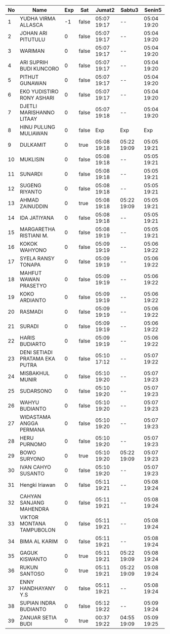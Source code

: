 | No | Name | Exp | Sat | Jumat2 | Sabtu3 | Senin5 |
|-----|-----|-----|-----|-----|-----|-----|
| 1 | YUDHA VIRMA ALLASCA | -1 | false | 05:07 19:17 | -- | 05:04 19:20 |
| 2 | JOHAN ARI PITUTULU | 0 | false | 05:07 19:17 | -- | 05:04 19:20 |
| 3 | WARIMAN | 0 | false | 05:07 19:17 | -- | 05:04 19:20 |
| 4 | ARI SUPRIH BUDI KUNCORO | 0 | false | 05:07 19:17 | -- | 05:04 19:20 |
| 5 | PITHUT GUNAWAN | 0 | false | 05:07 19:17 | -- | 05:04 19:20 |
| 6 | EKO YUDISTIRO RONY ASHARI | 0 | false | 05:07 19:17 | -- | 05:04 19:20 |
| 7 | DJETLI MARISHANNO LITAAY | 0 | false | 05:07 19:18 | -- | 05:04 19:20 |
| 8 | HINU PULUNG MULIAWAN | 0 | false | Exp | Exp | Exp |
| 9 | DULKAMIT | 0 | true | 05:08 19:18 | 05:22 19:09 | 05:05 19:21 |
| 10 | MUKLISIN | 0 | false | 05:08 19:18 | -- | 05:05 19:21 |
| 11 | SUNARDI | 0 | false | 05:08 19:18 | -- | 05:05 19:21 |
| 12 | SUGENG RIYANTO | 0 | false | 05:08 19:18 | -- | 05:05 19:21 |
| 13 | AHMAD ZAINUDDIN | 0 | true | 05:08 19:18 | 05:22 19:09 | 05:05 19:21 |
| 14 | IDA JATIYANA | 0 | false | 05:08 19:18 | -- | 05:05 19:21 |
| 15 | MARGARETHA RISTIANI M. | 0 | false | 05:08 19:19 | -- | 05:05 19:21 |
| 16 | KOKOK WAHYONO | 0 | false | 05:09 19:19 | -- | 05:06 19:22 |
| 17 | SYELA RANSY TONAPA | 0 | false | 05:09 19:19 | -- | 05:06 19:22 |
| 18 | MAHFUT WAWAN PRASETYO | 0 | false | 05:09 19:19 | -- | 05:06 19:22 |
| 19 | KOKO ARDIANTO | 0 | false | 05:09 19:19 | -- | 05:06 19:22 |
| 20 | RASMADI | 0 | false | 05:09 19:19 | -- | 05:06 19:22 |
| 21 | SURADI | 0 | false | 05:09 19:19 | -- | 05:06 19:22 |
| 22 | HARIS BUDIARTO | 0 | false | 05:09 19:19 | -- | 05:06 19:22 |
| 23 | DENI SETIADI PRATAMA EKA PUTRA | 0 | false | 05:10 17:12 | -- | 05:07 19:22 |
| 24 | MISBAKHUL MUNIR | 0 | false | 05:10 19:20 | -- | 05:07 19:23 |
| 25 | SUDARSONO | 0 | false | 05:10 19:20 | -- | 05:07 19:23 |
| 26 | WAHYU BUDIANTO | 0 | false | 05:10 19:20 | -- | 05:07 19:23 |
| 27 | WIDASTAMA ANGGA PERMANA | 0 | false | 05:10 19:20 | -- | 05:07 19:23 |
| 28 | HERU PURNOMO | 0 | false | 05:10 19:20 | -- | 05:07 19:23 |
| 29 | BOWO SURYONO | 0 | true | 05:10 19:20 | 05:22 19:09 | 05:07 19:23 |
| 30 | IVAN CAHYO SUSANTO | 0 | false | 05:10 19:20 | -- | 05:07 19:23 |
| 31 | Hengki Iriawan | 0 | false | 05:11 19:21 | -- | 05:08 19:24 |
| 32 | CAHYAN SANJANG MAHENDRA | 0 | false | 05:11 19:21 | -- | 05:08 19:24 |
| 33 | VIKTOR MONTANA TAMPUBOLON | 0 | false | 05:11 19:21 | -- | 05:08 19:24 |
| 34 | BIMA AL KARIM | 0 | false | 05:11 19:21 | -- | 05:08 19:24 |
| 35 | GAGUK KISWANTO | 0 | true | 05:11 19:21 | 05:22 19:09 | 05:08 19:24 |
| 36 | RUKUN SANTOSO | 0 | true | 05:11 19:21 | 05:22 19:09 | 05:08 19:24 |
| 37 | ENNY HANDHAYANY Y.S | 0 | false | 05:11 19:21 | -- | 05:08 19:24 |
| 38 | SUPIAN INDRA BUDIANTO | 0 | false | 05:12 19:22 | -- | 05:09 19:24 |
| 39 | ZANUAR SETIA BUDI | 0 | true | 00:37 19:22 | 04:55 19:09 | 05:09 19:25 |
